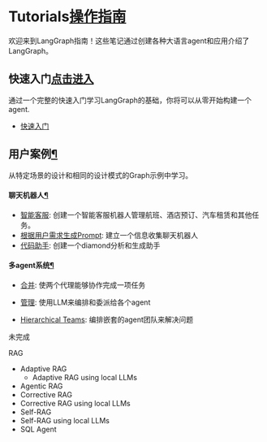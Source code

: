 # Tutorials[操作指南](https://langchain-ai.github.io/langgraph/tutorials/#tutorials)

欢迎来到LangGraph指南！这些笔记通过创建各种大语言agent和应用介绍了LangGraph。

## 快速入门[点击进入](https://langchain-ai.github.io/langgraph/tutorials/#quick-start)

通过一个完整的快速入门学习LangGraph的基础，你将可以从零开始构建一个agent.

- [快速入门](QuickStart.md)

## 用户案例[¶](https://langchain-ai.github.io/langgraph/tutorials/#use-cases)

从特定场景的设计和相同的设计模式的Graph示例中学习。

#### 聊天机器人[¶](https://langchain-ai.github.io/langgraph/tutorials/#chatbots)

- [智能客服](https://langchain-ai.github.io/langgraph/tutorials/customer-support/customer-support/): 创建一个智能客服机器人管理航班、酒店预订、汽车租赁和其他任务。
- [根据用户需求生成Prompt](https://langchain-ai.github.io/langgraph/tutorials/chatbots/information-gather-prompting/): 建立一个信息收集聊天机器人
- [代码助手](https://langchain-ai.github.io/langgraph/tutorials/code_assistant/langgraph_code_assistant/): 创建一个diamond分析和生成助手

#### 多agent系统[¶](https://langchain-ai.github.io/langgraph/tutorials/#multi-agent-systems)

- [合并](https://langchain-ai.github.io/langgraph/tutorials/multi_agent/multi-agent-collaboration/): 使两个代理能够协作完成一项任务

- [管理](https://langchain-ai.github.io/langgraph/tutorials/multi_agent/agent_supervisor/): 使用LLM来编排和委派给各个agent

- [Hierarchical Teams](https://langchain-ai.github.io/langgraph/tutorials/multi_agent/hierarchical_agent_teams/): 编排嵌套的agent团队来解决问题

  

未完成

RAG

  - Adaptive RAG
  	- Adaptive RAG using local LLMs
  -  Agentic RAG
  -  Corrective RAG
  -  Corrective RAG using local LLMs
  -  Self-RAG
  -  Self-RAG using local LLMs
  -  SQL Agent